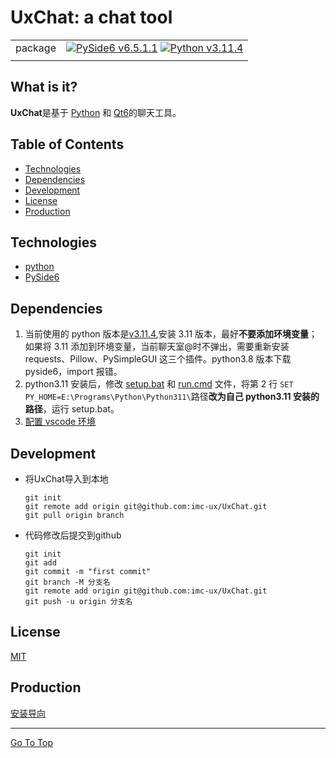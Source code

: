 # UxChat: a chat tool
|||
| --- | --- |
|package|[![PySide6 v6.5.1.1](https://img.shields.io/badge/PySide6-v6.5.1.1-f5e8c8.svg)](https://doc.qt.io/qtforpython-6/index.html) [![Python v3.11.4](https://img.shields.io/badge/python-v3.11.4-a3d9c2.svg)](https://www.python.org/downloads/release/python-3114/)|
|||
## What is it?
**UxChat**是基于 [Python](https://www.python.org/) 和 [Qt6](https://doc.qt.io/qtforpython-6/quickstart.html#quick-start)的聊天工具。
## Table of Contents
- [Technologies](#Technologies)
- [Dependencies](#Dependencies)
- [Development](#Development)
- [License](#License)
- [Production](#Production)
## Technologies
- [python](https://www.python.org/)
- [PySide6](https://doc.qt.io/qtforpython-6/index.html)
## Dependencies
1. 当前使用的 python 版本是[v3.11.4](),安装 3.11 版本，最好**不要添加环境变量**；如果将 3.11 添加到环境变量，当前聊天室@时不弹出，需要重新安装 requests、Pillow、PySimpleGUI 这三个插件。python3.8 版本下载 pyside6，import 报错。
2. python3.11 安装后，修改 [setup.bat](https://github.com/imc-ux/UxChat/blob/main/setup.bat) 和 [run.cmd](https://github.com/imc-ux/UxChat/blob/main/run.cmd) 文件，将第 2 行 `SET PY_HOME=E:\Programs\Python\Python311\`路径**改为自己 python3.11 安装的路径**，运行 setup.bat。<br>
3. [配置 vscode 环境]()
## Development
- 将UxChat导入到本地
  ```
  git init
  git remote add origin git@github.com:imc-ux/UxChat.git
  git pull origin branch
  ```
- 代码修改后提交到github
  ```
  git init
  git add
  git commit -m "first commit"
  git branch -M 分支名
  git remote add origin git@github.com:imc-ux/UxChat.git
  git push -u origin 分支名
  ```
## License
[MIT](https://github.com/imc-ux/UxChat/blob/main/LICENSE)
## Production
[安装导向]()
<hr/>

[Go To Top](#Table-of-Contents)
